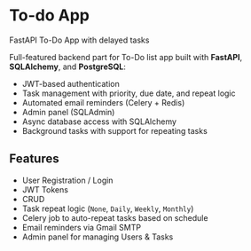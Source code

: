 # To-do App
FastAPI To-Do App with delayed tasks

Full-featured backend part for To-Do list app built with **FastAPI**, **SQLAlchemy**, and **PostgreSQL**:
- JWT-based authentication
- Task management with priority, due date, and repeat logic
- Automated email reminders (Celery + Redis)
- Admin panel (SQLAdmin)
- Async database access with SQLAlchemy
- Background tasks with support for repeating tasks

## Features
- User Registration / Login
- JWT Tokens 
- CRUD
- Task repeat logic (`None`, `Daily`, `Weekly`, `Monthly`)
- Celery job to auto-repeat tasks based on schedule
- Email reminders via Gmail SMTP
- Admin panel for managing Users & Tasks

